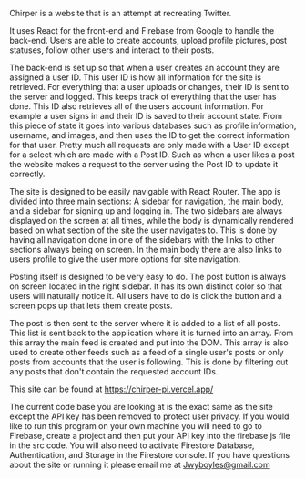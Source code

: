 
Chirper is a website that is an attempt at recreating Twitter.

It uses React for the front-end and Firebase from Google to handle the back-end. Users are able to create accounts, upload profile pictures, post statuses, follow other users and interact to their posts. 

The back-end is set up so that when a user creates an account they are assigned a user ID. This user ID is how all information for the site is retrieved. For everything that a user uploads or changes, their ID is sent to the server and logged. This keeps track of everything that the user has done. This ID also retrieves all of the users account information. For example a user signs in and their ID is saved to their account state. From this piece of state it goes into various databases such as profile information, username, and images, and then uses the ID to get the correct information for that user. Pretty much all requests are only made with a User ID except for a select which are made with a Post ID. Such as when a user likes a post the website makes a request to the server using the Post ID to update it correctly.

The site is designed to be easily navigable with React Router. The app is divided into three main sections: A sidebar for navigation, the main body, and a sidebar for signing up and logging in. The two sidebars are always displayed on the screen at all times, while the body is dynamically rendered based on what section of the site the user navigates to. This is done by having all navigation done in one of the sidebars with the links to other sections always being on screen. In the main body there are also links to users profile to give the user more options for site navigation. 

Posting itself is designed to be very easy to do. The post button is always on screen located in the right sidebar. It has its own distinct color so that users will naturally notice it. All users have to do is click the button and a screen pops up that lets them create posts.

The post is then sent to the server where it is added to a list of all posts. This list is sent back to the application where it is turned into an array. From this array the main feed is created and put into the DOM. This array is also used to create other feeds such as a feed of a single user's posts or only posts from accounts that the user is following. This is done by filtering out any posts that don't contain the requested account IDs.

This site can be found at https://chirper-pi.vercel.app/

The current code base you are looking at is the exact same as the site except the API key has been removed to protect user privacy. If you would like to run this program on your own machine you will need to go to Firebase, create a project and then put your API key into the firebase.js file in the src code. You will also need to activate Firestore Database, Authentication, and Storage in the Firestore console. If you have questions about the site or running it please email me at Jwyboyles@gmail.com

